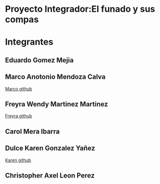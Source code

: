# Proyecto Integrador:El funado y sus compas

# Integrantes 

## Eduardo Gomez Mejia

## Marco Anotonio Mendoza Calva
[Marco github](https://github.com/MARCOANTONIOMMMMM)

## Freyra Wendy Martinez Martinez
[Freyra github](https://github.com/Freyramartinez)

## Carol Mera Ibarra

## Dulce Karen Gonzalez Yañez
[Karen github](https://github.com/GonzalezKarencin)

## Christopher Axel Leon Perez 



